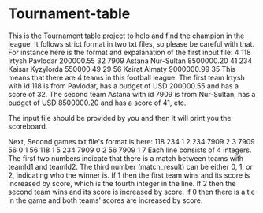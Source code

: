 # Tournament-table
This is the Tournament table project to help and find the champion in the league.
It follows strict format in two txt files, so please be careful with that.
For instance here is the format and expalanation of the  first input file:
4
118 Irtysh Pavlodar 200000.55 32
7909 Astana Nur-Sultan 8500000.20 41
234 Kaisar Kyzylorda 550000.49 29
56 Kairat Almaty 9000000.99 35
This means that there are 4 teams in this football league. The first team Irtysh with id 118
is from Pavlodar, has a budget of USD 200000.55 and has a score of 32. The second
team Astana with id 7909 is from Nur-Sultan, has a budget of USD 8500000.20 and has
a score of 41, etc. 

The input file should be provided by you and then it will print you the scoreboard.

Next, Second games.txt file's format is here:
118 234 1 2
234 7909 2 3
7909 56 0 1
56 118 1 5
234 7909 0 2
56 7909 1 7
Each line consists of 4 integers. The first two numbers 
indicate that there is a match between teams with teamId1 and teamId2. The third
number (match_result) can be either 0, 1, or 2, indicating who the winner is. If 1 then the
first team wins and its score is increased by score, which is the fourth integer in the
line. If 2 then the second team wins and its score is increased by score. If 0 then there
is a tie in the game and both teams’ scores are increased by score.

